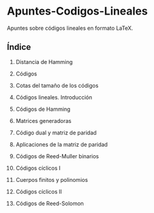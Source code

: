# Apuntes-Codigos-Lineales

Apuntes sobre códigos lineales en formato LaTeX.

## Índice

1. Distancia de Hamming

2. Códigos

3. Cotas del tamaño de los códigos

4. Códigos lineales. Introducción

5. Códigos de Hamming

6. Matrices generadoras

7. Código dual y matriz de paridad

8. Aplicaciones de la matriz de paridad

9. Códigos de Reed-Muller binarios

10. Códigos cíclicos I

11. Cuerpos finitos y polinomios

12. Códigos cíclicos II

13. Códigos de Reed-Solomon
